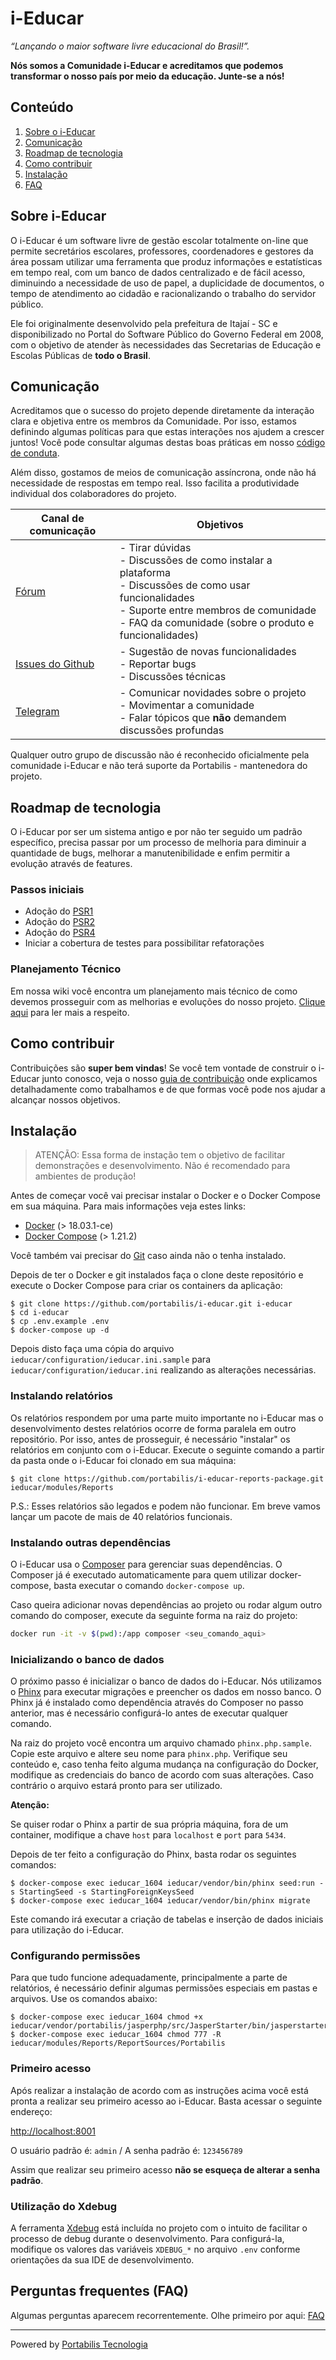 # i-Educar

_“Lançando o maior software livre educacional do Brasil!”._

**Nós somos a Comunidade i-Educar e acreditamos que podemos transformar o nosso
país por meio da educação. Junte-se a nós!**

## Conteúdo

1. [Sobre o i-Educar](#sobre-o-i-educar)
2. [Comunicação](#comunicação)
3. [Roadmap de tecnologia](#roadmap-de-tecnologia)
4. [Como contribuir](#como-contribuir)
5. [Instalação](#instalação)
6. [FAQ](#perguntas-frequentes-(FAQ))

## Sobre i-Educar

O i-Educar é um software livre de gestão escolar totalmente on-line que permite
secretários escolares, professores, coordenadores e gestores da área possam
utilizar uma ferramenta que produz informações e estatísticas em tempo real,
com um banco de dados centralizado e de fácil acesso, diminuindo a necessidade
de uso de papel, a duplicidade de documentos, o tempo de atendimento ao cidadão
e racionalizando o trabalho do servidor público.

Ele foi originalmente desenvolvido pela prefeitura de Itajaí - SC e
disponibilizado no Portal do Software Público do Governo Federal em 2008, com o
objetivo de atender às necessidades das Secretarias de Educação e Escolas
Públicas de **todo o Brasil**.

## Comunicação

Acreditamos que o sucesso do projeto depende diretamente da interação clara e
objetiva entre os membros da Comunidade. Por isso, estamos definindo algumas
políticas para que estas interações nos ajudem a crescer juntos! Você pode
consultar algumas destas boas práticas em nosso [código de
conduta](https://github.com/portabilis/i-educar/blob/master/CODE_OF_CONDUCT.md).

Além disso, gostamos de meios de comunicação assíncrona, onde não há necessidade de
respostas em tempo real. Isso facilita a produtividade individual dos
colaboradores do projeto.

| Canal de comunicação | Objetivos |
|----------------------|-----------|
| [Fórum](https://forum.ieducar.org) | - Tirar dúvidas <br>- Discussões de como instalar a plataforma<br> - Discussões de como usar funcionalidades<br> - Suporte entre membros de comunidade<br> - FAQ da comunidade (sobre o produto e funcionalidades) |
| [Issues do Github](https://github.com/portabilis/i-educar/issues/new/choose) | - Sugestão de novas funcionalidades<br> - Reportar bugs<br> - Discussões técnicas |
| [Telegram](https://t.me/ieducar ) | - Comunicar novidades sobre o projeto<br> - Movimentar a comunidade<br>  - Falar tópicos que **não** demandem discussões profundas |

Qualquer outro grupo de discussão não é reconhecido oficialmente pela
comunidade i-Educar e não terá suporte da Portabilis - mantenedora do projeto.

## Roadmap de tecnologia

O i-Educar por ser um sistema antigo e por não ter seguido um padrão específico,
precisa passar por um processo de melhoria para diminuir a quantidade de bugs,
melhorar a manutenibilidade e enfim permitir a evolução através de features.

### Passos iniciais

- Adoção do [PSR1](https://www.php-fig.org/psr/psr-1/)
- Adoção do [PSR2](https://www.php-fig.org/psr/psr-2/)
- Adoção do [PSR4](https://www.php-fig.org/psr/psr-4/)
- Iniciar a cobertura de testes para possibilitar refatorações

### Planejamento Técnico

Em nossa wiki você encontra um planejamento mais técnico de como devemos
prosseguir com as melhorias e evoluções do nosso projeto.
[Clique aqui](https://github.com/portabilis/i-educar/wiki/Planejamento-T%C3%A9cnico)
para ler mais a respeito.

## Como contribuir

Contribuições são **super bem vindas**! Se você tem vontade de construir o
i-Educar junto conosco, veja o nosso [guia de contribuição](./CONTRIBUTING.md)
onde explicamos detalhadamente como trabalhamos e de que formas você pode nos
ajudar a alcançar nossos objetivos.

## Instalação

> ATENÇÃO: Essa forma de instação tem o objetivo de facilitar demonstrações e desenvolvimento. Não é recomendado para ambientes de produção!

Antes de começar você vai precisar instalar o Docker e o Docker Compose em sua
máquina. Para mais informações veja estes links:

- [Docker](https://docs.docker.com/install/) (> 18.03.1-ce)
- [Docker Compose](https://docs.docker.com/compose/install/) (> 1.21.2)

Você também vai precisar do [Git](https://git-scm.com/downloads) caso ainda não
o tenha instalado.

Depois de ter o Docker e git instalados faça o clone deste repositório e execute
o Docker Compose para criar os containers da aplicação:

```terminal
$ git clone https://github.com/portabilis/i-educar.git i-educar
$ cd i-educar
$ cp .env.example .env
$ docker-compose up -d
```

Depois disto faça uma cópia do arquivo `ieducar/configuration/ieducar.ini.sample`
para `ieducar/configuration/ieducar.ini` realizando as alterações necessárias.

### Instalando relatórios

Os relatórios respondem por uma parte muito importante no i-Educar mas o
desenvolvimento destes relatórios ocorre de forma paralela em outro repositório.
Por isso, antes de prosseguir, é necessário "instalar" os relatórios em conjunto
com o i-Educar. Execute o seguinte comando a partir da pasta onde o i-Educar foi
clonado em sua máquina:

```terminal
$ git clone https://github.com/portabilis/i-educar-reports-package.git ieducar/modules/Reports
```

P.S.: Esses relatórios são legados e podem não funcionar. Em breve vamos lançar
um pacote de mais de 40 relatórios funcionais.

### Instalando outras dependências

O i-Educar usa o [Composer](https://getcomposer.org/) para gerenciar suas
dependências. O Composer já é executado automaticamente para quem utilizar
docker-compose, basta executar o comando `docker-compose up`.

Caso queira adicionar novas dependências ao projeto ou rodar algum outro
comando do composer, execute da seguinte forma na raiz do projeto:

```bash
docker run -it -v $(pwd):/app composer <seu_comando_aqui>
```

### Inicializando o banco de dados

O próximo passo é inicializar o banco de dados do i-Educar. Nós utilizamos o
[Phinx](https://phinx.org/) para executar migrações e preencher os dados em
nosso banco. O Phinx já é instalado como dependência através do Composer no
passo anterior, mas é necessário configurá-lo antes de executar qualquer
comando.

Na raiz do projeto você encontra um arquivo chamado `phinx.php.sample`. Copie
este arquivo e altere seu nome para `phinx.php`. Verifique seu conteúdo e,
caso tenha feito alguma mudança na configuração do Docker, modifique as
credenciais do banco de acordo com suas alterações. Caso contrário o arquivo
estará pronto para ser utilizado.

**Atenção:**

Se quiser rodar o Phinx a partir de sua própria máquina, fora de um container,
modifique a chave `host` para `localhost` e `port` para `5434`.

Depois de ter feito a configuração do Phinx, basta rodar os seguintes comandos:

```terminal
$ docker-compose exec ieducar_1604 ieducar/vendor/bin/phinx seed:run -s StartingSeed -s StartingForeignKeysSeed
$ docker-compose exec ieducar_1604 ieducar/vendor/bin/phinx migrate
```

Este comando irá executar a criação de tabelas e inserção de dados iniciais
para utilização do i-Educar.

### Configurando permissões

Para que tudo funcione adequadamente, principalmente a parte de relatórios, é
necessário definir algumas permissões especiais em pastas e arquivos. Use os
comandos abaixo:

```terminal
$ docker-compose exec ieducar_1604 chmod +x ieducar/vendor/portabilis/jasperphp/src/JasperStarter/bin/jasperstarter
$ docker-compose exec ieducar_1604 chmod 777 -R ieducar/modules/Reports/ReportSources/Portabilis
```

### Primeiro acesso

Após realizar a instalação de acordo com as instruções acima você está pronta a
realizar seu primeiro acesso ao i-Educar. Basta acessar o seguinte endereço:

[http://localhost:8001](http://localhost:8001)

O usuário padrão é: `admin` / A senha padrão é: `123456789`

Assim que realizar seu primeiro acesso **não se esqueça de alterar a senha padrão**.

### Utilização do Xdebug

A ferramenta [Xdebug](https://xdebug.org/) está incluída no projeto com o 
intuito de facilitar o processo de debug durante o desenvolvimento. Para 
configurá-la, modifique os valores das variáveis `XDEBUG_*` no arquivo `.env` 
conforme orientações da sua IDE de desenvolvimento.

## Perguntas frequentes (FAQ)

Algumas perguntas aparecem recorrentemente. Olhe primeiro por aqui: [FAQ](docs/faq.md)

---

Powered by [Portabilis Tecnologia](http://www.portabilis.com.br/)
